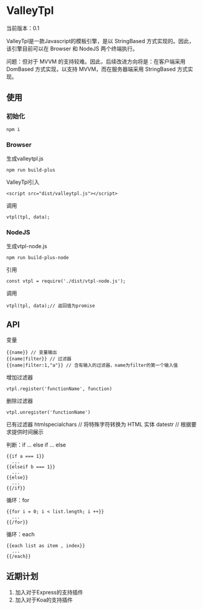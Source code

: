 # ValleyTpl

当前版本：0.1

ValleyTpl是一款Javascript的模板引擎，是以 StringBased 方式实现的。因此，该引擎目前可以在 Browser 和 NodeJS 两个终端执行。

问题：但对于 MVVM 的支持较难。因此，后续改进方向将是：在客户端采用 DomBased 方式实现，以支持 MVVM，而在服务器端采用 StringBased 方式实现。

## 使用

### 初始化

	npm i

### Browser

生成valleytpl.js

	npm run build-plus

ValleyTpl引入

	<script src="dist/valleytpl.js"></script>

调用

	vtpl(tpl, data);

### NodeJS

生成vtpl-node.js

	npm run build-plus-node

引用

	const vtpl = require('./dist/vtpl-node.js');

调用

	vtpl(tpl, data);// 返回值为promise

## API

变量

	{{name}} // 变量输出
	{{name|filter}} // 过滤器
	{{name|filter:1,"a"}} // 含有输入的过滤器，name为filter的第一个输入值

增加过滤器

	vtpl.register('functionName', function)

删除过滤器

	vtpl.unregister('functionName')

已有过滤器
	htmlspecialchars // 将特殊字符转换为 HTML 实体
	datestr // 根据要求提供时间展示

判断：if ... else if ... else

	{{if a === 1}}
	  ...
	{{elseif b === 1}}
	  ...
	{{else}}
	  ...
	{{/if}}

循环：for

	{{for i = 0; i < list.length; i ++}}
	  ...
	{{/for}}

循环：each

	{{each list as item , index}}
	  ...
	{{/each}}

## 近期计划

1. 加入对于Express的支持插件
2. 加入对于Koa的支持插件
